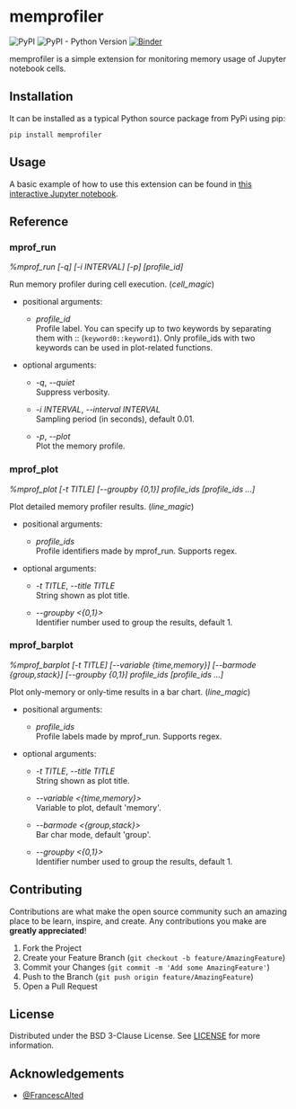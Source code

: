 # memprofiler

![PyPI](https://img.shields.io/pypi/v/memprofiler)
![PyPI - Python Version](https://img.shields.io/pypi/pyversions/memprofiler)
[![Binder](https://mybinder.org/badge_logo.svg)](https://mybinder.org/v2/gh/aleixalcacer/memprofiler/HEAD?filepath=examples/)

memprofiler is a simple extension for monitoring memory usage of Jupyter notebook cells.


## Installation

It can be installed as a typical Python source package from PyPi using pip:

```
pip install memprofiler
```


## Usage

A basic example of how to use this extension can be found in
[this interactive Jupyter notebook](https://mybinder.org/v2/gh/aleixalcacer/memprofiler/HEAD?filepath=examples/basic.ipynb).


## Reference

### mprof_run

*%mprof_run [-q] [-i INTERVAL] [-p] [profile_id]*

Run memory profiler during cell execution. (*cell_magic*)

- positional arguments:
    - *profile_id* \
        Profile label. You can specify up to two keywords by separating them
        with :: (`keyword0::keyword1`).
        Only profile_ids with two keywords can be used in plot-related
        functions.

- optional arguments:
    - *-q*, *--quiet* \
        Suppress verbosity.
        
    - *-i INTERVAL*, *--interval INTERVAL* \
        Sampling period (in seconds), default 0.01.
      
    - *-p*, *--plot* \
        Plot the memory profile.


### mprof_plot

*%mprof_plot [-t TITLE] [--groupby {0,1}] profile_ids [profile_ids ...]*

Plot detailed memory profiler results. (*line_magic*)

- positional arguments:
  
    - *profile_ids* \
        Profile identifiers made by mprof_run. Supports regex.

- optional arguments:
  
    - *-t TITLE*, *--title TITLE* \
        String shown as plot title.
      
    - *--groupby <{0,1}>* \
        Identifier number used to group the results, default 1.


### mprof_barplot  

*%mprof_barplot [-t TITLE] [--variable {time,memory}]
                     [--barmode {group,stack}] [--groupby {0,1}]
                     profile_ids [profile_ids ...]*

Plot only-memory or only-time results in a bar chart. (*line_magic*)

- positional arguments:
  
    - *profile_ids* \
        Profile labels made by mprof_run. Supports regex.

- optional arguments:
  
    - *-t TITLE*, *--title TITLE* \
        String shown as plot title.
      
    - *--variable <{time,memory}>* \
        Variable to plot, default 'memory'.
  
    - *--barmode <{group,stack}>* \
        Bar char mode, default 'group'.
  
    - *--groupby <{0,1}>* \
        Identifier number used to group the results, default 1.

## Contributing

Contributions are what make the open source community such an amazing place to be learn,
inspire, and create. Any contributions you make are **greatly appreciated**!

1. Fork the Project
2. Create your Feature Branch (`git checkout -b feature/AmazingFeature`)
3. Commit your Changes (`git commit -m 'Add some AmazingFeature'`)
4. Push to the Branch (`git push origin feature/AmazingFeature`)
5. Open a Pull Request


## License

Distributed under the BSD 3-Clause License.
See [LICENSE](https://github.com/aleixalcacer/memprofiler/blob/HEAD/LICENSE) for more information.


## Acknowledgements

- [@FrancescAlted](https://github.com/FrancescAlted)
